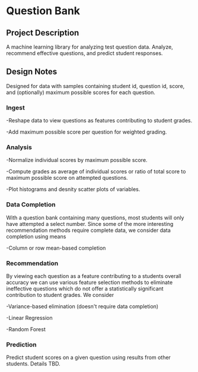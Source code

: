 # Question Bank

## Project Description

A machine learning library for analyzing test question data. Analyze, recommend effective questions, and predict student responses.

## Design Notes

Designed for data with samples containing student id, question id, score, and (optionally) maximum possible scores for each question.

### Ingest

-Reshape data to view questions as features contributing to student grades.

-Add maximum possible score per question for weighted grading.

### Analysis

-Normalize individual scores by maximum possible score.

-Compute grades as average of individual scores or ratio of total score to maximum possible score on attempted questions.

-Plot histograms and desnity scatter plots of variables.

### Data Completion

With a question bank containing many questions, most students will only have attempted a select number. Since some of the more interesting recommendation methods require complete data, we consider data completion using means

-Column or row mean-based completion

### Recommendation

By viewing each question as a feature contributing to a students overall accuracy we can use various feature selection methods to eliminate ineffective questions which do not offer a statistically significant contribution to student grades. We consider

-Variance-based elimination (doesn't require data completion)

-Linear Regression

-Random Forest

### Prediction

Predict student scores on a given question using results from other students. Details TBD.